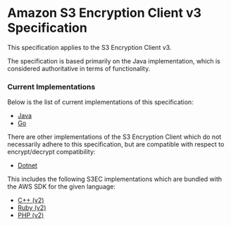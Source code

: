 [//]: # "Copyright Amazon.com Inc. or its affiliates. All Rights Reserved."
[//]: # "SPDX-License-Identifier: CC-BY-SA-4.0"

# Amazon S3 Encryption Client v3 Specification

This specification applies to the S3 Encryption Client v3.

The specification is based primarily on the Java implementation, which is considered authoritative in terms of functionality.

### Current Implementations

Below is the list of current implementations of this specification:

- [Java](https://github.com/aws/amazon-s3-encryption-client-java)
- [Go](https://github.com/aws/amazon-s3-encryption-client-go)

There are other implementations of the S3 Encryption Client which do not necessarily adhere to this specification, but are compatible with respect to encrypt/decrypt compatibility:

- [Dotnet](https://github.com/aws/amazon-s3-encryption-client-dotnet)

This includes the following S3EC implementations which are bundled with the AWS SDK for the given language:

- [C++ (v2)](https://github.com/aws/aws-sdk-cpp/tree/main/src/aws-cpp-sdk-s3-encryption)
- [Ruby (v2)](https://github.com/aws/aws-sdk-ruby/tree/version-3/gems/aws-sdk-s3/lib/aws-sdk-s3/encryptionV2)
- [PHP (v2)](https://github.com/aws/aws-sdk-php/tree/master/src/S3/Crypto)